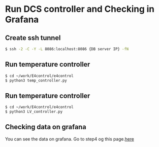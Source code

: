 # Run DCS controller and Checking in Grafana

## Create ssh tunnel
```bash
$ ssh -2 -C -Y -L 8086:localhost:8086 {DB server IP} -fN
```

## Run temperature controller

```bash
$ cd ~/work/E4control/e4control
$ python3 temp_controller.py
```

## Run temperature controller
```bash
$ cd ~/work/E4control/e4control
$ python3 LV_controller.py
```

## Checking data on grafana
You can see the data on grafana.
Go to step4 og this page.[here](database_demonstration_grafana.md)


